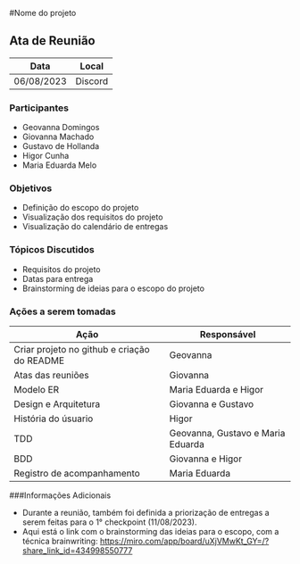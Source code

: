 #Nome do projeto


## Ata de Reunião

Data         | Local
------------ | -------------
06/08/2023   | Discord


### Participantes
* Geovanna Domingos
* Giovanna Machado
* Gustavo de Hollanda
* Higor Cunha
* Maria Eduarda Melo

### Objetivos
* Definição do escopo do projeto
* Visualização dos requisitos do projeto
* Visualização do calendário de entregas


### Tópicos Discutidos
* Requisitos do projeto
* Datas para entrega
* Brainstorming de ideias para o escopo do projeto

### Ações a serem tomadas
Ação         | Responsável   
------------ | ------------- 
Criar projeto no github e criação do README | Geovanna  
Atas das reuniões | Giovanna 
Modelo ER | Maria Eduarda e Higor
Design e Arquitetura | Giovanna e Gustavo
História do úsuario | Higor 
TDD | Geovanna, Gustavo e Maria Eduarda
BDD | Giovanna e Higor
Registro de acompanhamento | Maria Eduarda 

###Informações Adicionais
* Durante a reunião, também foi definida a priorização de entregas a serem feitas para o 1° checkpoint (11/08/2023).
* Aqui está o link com o brainstorming das ideias para o escopo, com a técnica brainwriting: https://miro.com/app/board/uXjVMwKt_GY=/?share_link_id=434998550777


